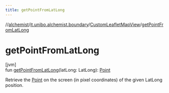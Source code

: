 ```yaml
---
title: getPointFromLatLong
---
```

//[alchemist](../../../index.html)/[it.unibo.alchemist.boundary](../index.html)/[CustomLeafletMapView](index.html)/[getPointFromLatLong](get-point-from-lat-long.html)



# getPointFromLatLong



[jvm]\
fun [getPointFromLatLong](get-point-from-lat-long.html)(latLong: LatLong): [Point](https://docs.oracle.com/javase/8/docs/api/java/awt/Point.html)



Retrieve the [Point](https://docs.oracle.com/javase/8/docs/api/java/awt/Point.html) on the screen (in pixel coordinates) of the given LatLong position.





